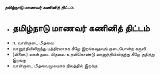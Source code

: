 **தமிழ்நாடு மாணவர் கணினித் திட்டம்**
- # தமிழ்நாடு மாணவர் கணினித் திட்டம்
- n. வான்குடை மிதவை
- வானுர்தியிலிருந்து பத்திரமாகக் கீழே இறங்கவுதவுங் குடைபோன்ற கருவி
- (வினை.) வான்குடை மிதவை உதவிகொண்டு வானுர்தியிலிருந்து கீழே குதித்து இறங்கு
- வான்குடை மிதவைமூலமாக நிலத்தில் இறக்கு.

